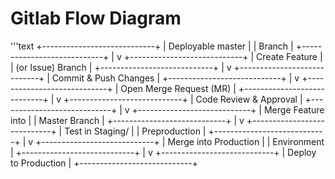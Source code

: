# Gitlab Flow Diagram

'''text
+----------------------------+
|      Deployable master     |
|          Branch            |
+----------------------------+
              |
              v
+----------------------------+
|      Create Feature        |
|      (or Issue) Branch     |
+----------------------------+
              |
              v
+----------------------------+
|  Commit & Push Changes     |
+----------------------------+
              |
              v
+----------------------------+
|   Open Merge Request (MR)  |
+----------------------------+
              |
              v
+----------------------------+
|   Code Review & Approval   |
+----------------------------+
              |
              v
+----------------------------+
|  Merge Feature into        |
|       Master Branch        |
+----------------------------+
              |
              v
+----------------------------+
|   Test in Staging/         |
|    Preproduction           |
+----------------------------+
              |
              v
+----------------------------+
|   Merge into Production    |
|        Environment         |
+----------------------------+
              |
              v
+----------------------------+
|   Deploy to Production     |
+----------------------------+
